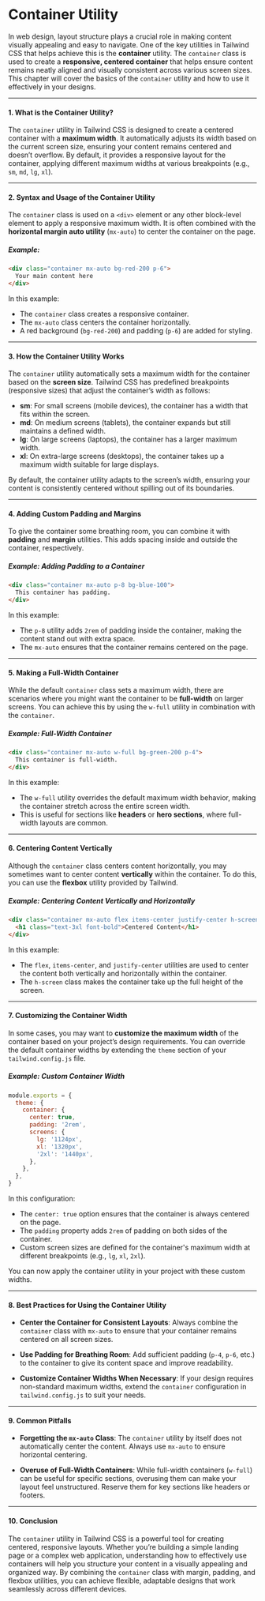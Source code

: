 # Container Utility

In web design, layout structure plays a crucial role in making content visually appealing and easy to navigate. One of the key utilities in Tailwind CSS that helps achieve this is the **container** utility. The `container` class is used to create a **responsive, centered container** that helps ensure content remains neatly aligned and visually consistent across various screen sizes. This chapter will cover the basics of the `container` utility and how to use it effectively in your designs.

---

#### 1. What is the Container Utility?

The `container` utility in Tailwind CSS is designed to create a centered container with a **maximum width**. It automatically adjusts its width based on the current screen size, ensuring your content remains centered and doesn’t overflow. By default, it provides a responsive layout for the container, applying different maximum widths at various breakpoints (e.g., `sm`, `md`, `lg`, `xl`).

---

#### 2. Syntax and Usage of the Container Utility

The `container` class is used on a `<div>` element or any other block-level element to apply a responsive maximum width. It is often combined with the **horizontal margin auto utility** (`mx-auto`) to center the container on the page.

##### Example:
```html
<div class="container mx-auto bg-red-200 p-6">
  Your main content here
</div>
```

In this example:
- The `container` class creates a responsive container.
- The `mx-auto` class centers the container horizontally.
- A red background (`bg-red-200`) and padding (`p-6`) are added for styling.

---

#### 3. How the Container Utility Works

The `container` utility automatically sets a maximum width for the container based on the **screen size**. Tailwind CSS has predefined breakpoints (responsive sizes) that adjust the container’s width as follows:
- **sm**: For small screens (mobile devices), the container has a width that fits within the screen.
- **md**: On medium screens (tablets), the container expands but still maintains a defined width.
- **lg**: On large screens (laptops), the container has a larger maximum width.
- **xl**: On extra-large screens (desktops), the container takes up a maximum width suitable for large displays.

By default, the container utility adapts to the screen’s width, ensuring your content is consistently centered without spilling out of its boundaries.

---

#### 4. Adding Custom Padding and Margins

To give the container some breathing room, you can combine it with **padding** and **margin** utilities. This adds spacing inside and outside the container, respectively.

##### Example: Adding Padding to a Container
```html
<div class="container mx-auto p-8 bg-blue-100">
  This container has padding.
</div>
```

In this example:
- The `p-8` utility adds `2rem` of padding inside the container, making the content stand out with extra space.
- The `mx-auto` ensures that the container remains centered on the page.

---

#### 5. Making a Full-Width Container

While the default `container` class sets a maximum width, there are scenarios where you might want the container to be **full-width** on larger screens. You can achieve this by using the `w-full` utility in combination with the `container`.

##### Example: Full-Width Container
```html
<div class="container mx-auto w-full bg-green-200 p-4">
  This container is full-width.
</div>
```

In this example:
- The `w-full` utility overrides the default maximum width behavior, making the container stretch across the entire screen width.
- This is useful for sections like **headers** or **hero sections**, where full-width layouts are common.

---

#### 6. Centering Content Vertically

Although the `container` class centers content horizontally, you may sometimes want to center content **vertically** within the container. To do this, you can use the **flexbox** utility provided by Tailwind.

##### Example: Centering Content Vertically and Horizontally
```html
<div class="container mx-auto flex items-center justify-center h-screen bg-gray-100">
  <h1 class="text-3xl font-bold">Centered Content</h1>
</div>
```

In this example:
- The `flex`, `items-center`, and `justify-center` utilities are used to center the content both vertically and horizontally within the container.
- The `h-screen` class makes the container take up the full height of the screen.

---

#### 7. Customizing the Container Width

In some cases, you may want to **customize the maximum width** of the container based on your project’s design requirements. You can override the default container widths by extending the `theme` section of your `tailwind.config.js` file.

##### Example: Custom Container Width
```js
module.exports = {
  theme: {
    container: {
      center: true,
      padding: '2rem',
      screens: {
        lg: '1124px',
        xl: '1320px',
        '2xl': '1440px',
      },
    },
  },
}
```

In this configuration:
- The `center: true` option ensures that the container is always centered on the page.
- The `padding` property adds `2rem` of padding on both sides of the container.
- Custom screen sizes are defined for the container's maximum width at different breakpoints (e.g., `lg`, `xl`, `2xl`).

You can now apply the container utility in your project with these custom widths.

---

#### 8. Best Practices for Using the Container Utility

- **Center the Container for Consistent Layouts**: Always combine the `container` class with `mx-auto` to ensure that your container remains centered on all screen sizes.
  
- **Use Padding for Breathing Room**: Add sufficient padding (`p-4`, `p-6`, etc.) to the container to give its content space and improve readability.
  
- **Customize Container Widths When Necessary**: If your design requires non-standard maximum widths, extend the `container` configuration in `tailwind.config.js` to suit your needs.

---

#### 9. Common Pitfalls

- **Forgetting the `mx-auto` Class**: The `container` utility by itself does not automatically center the content. Always use `mx-auto` to ensure horizontal centering.
  
- **Overuse of Full-Width Containers**: While full-width containers (`w-full`) can be useful for specific sections, overusing them can make your layout feel unstructured. Reserve them for key sections like headers or footers.

---

#### 10. Conclusion

The `container` utility in Tailwind CSS is a powerful tool for creating centered, responsive layouts. Whether you’re building a simple landing page or a complex web application, understanding how to effectively use containers will help you structure your content in a visually appealing and organized way. By combining the `container` class with margin, padding, and flexbox utilities, you can achieve flexible, adaptable designs that work seamlessly across different devices.